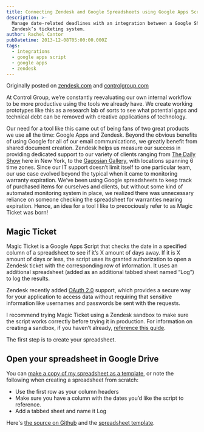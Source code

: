 ```yaml
---
title: Connecting Zendesk and Google Spreadsheets using Google Apps Script
description: >-
  Manage date-related deadlines with an integration between a Google Sheet and
  Zendesk’s ticketing system.
author: Rachel Cantor
pubDatetime: 2013-12-08T05:00:00.000Z
tags:
  - integrations
  - google apps script
  - google apps
  - zendesk
---
```


Originally posted on [zendesk.com](https://www.zendesk.com/blog/community-tip-connecting-zendesk-google-spreadsheets/) and [controlgroup.com](https://web.archive.org/web/20160306135950/http://blog.controlgroup.com/author/rachel-cantor/)

At Control Group, we’re constantly reevaluating our own internal workflow to be more productive using the tools we already have. We create working prototypes like this as a research lab of sorts to see what potential gaps and technical debt can be removed with creative applications of technology.

Our need for a tool like this came out of being fans of two great products we use all the time: Google Apps and Zendesk. Beyond the obvious benefits of using Google for all of our email communications, we greatly benefit from shared document creation. Zendesk helps us measure our success in providing dedicated support to our variety of clients ranging from [The Daily Show](https://web.archive.org/web/20160306135950/http://www.controlgroup.com/the-daily-show.html) here in New York, to the [Gagosian Gallery](https://web.archive.org/web/20160306135950/http://www.controlgroup.com/gagosian-gallery.html), with locations spanning 6 time zones. Since our IT support doesn’t limit itself to one particular team, our use case evolved beyond the typical when it came to monitoring warranty expiration. We’ve been using Google spreadsheets to keep track of purchased items for ourselves and clients, but without some kind of automated monitoring system in place, we realized there was unnecessary reliance on someone checking the spreadsheet for warranties nearing expiration. Hence, an idea for a tool I like to precociously refer to as Magic Ticket was born!

## Magic Ticket

Magic Ticket is a Google Apps Script that checks the date in a specified column of a spreadsheet to see if it’s X amount of days away. If it is X amount of days or less, the script uses its granted authorization to open a Zendesk ticket with the corresponding row of information. It uses an additional spreadsheet (added as an additional tabbed sheet named “Log”) to log the results.

Zendesk recently added [OAuth 2.0](https://web.archive.org/web/20160306135950/http://oauth.net/2) support, which provides a secure way for your application to access data without requiring that sensitive information like usernames and passwords be sent with the requests.

I recommend trying Magic Ticket using a Zendesk sandbox to make sure the script works correctly before trying it in production. For information on creating a sandbox, if you haven’t already, [reference this guide](https://web.archive.org/web/20160306135950/https://support.zendesk.com/entries/22881993-Testing-changes-in-your-sandbox).

The first step is to create your spreadsheet.

## Open your spreadsheet in Google Drive

You can [make a copy of my spreadsheet as a template](https://web.archive.org/web/20160306135950/https://docs.google.com/spreadsheet/ccc?key=0Ar8T1bZPJyrVdGlCTU9USWl0V0pyYzZuMjNYbUQtUmc\&usp=sharing), or note the following when creating a spreadsheet from scratch:

* Use the first row as your column headers
* Make sure you have a column with the dates you’d like the script to reference.
* Add a tabbed sheet and name it Log

Here's [the source on Github](https://github.com/rachelslurs/magic-ticket/) and the [spreadsheet template](https://docs.google.com/spreadsheets/d/15nsjHBojKfwoKhV089I2dsoe48jYGSAvXdw9CWI_6pM/edit?gid=0#gid=0).
